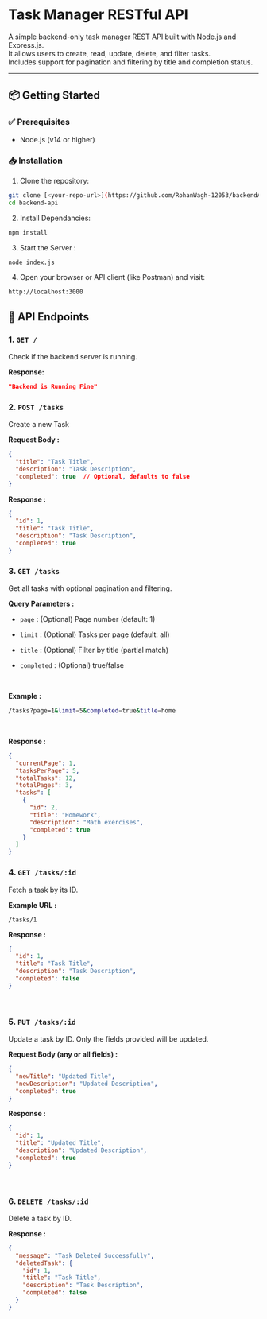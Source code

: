 # Task Manager RESTful API

A simple backend-only task manager REST API built with Node.js and Express.js.  
It allows users to create, read, update, delete, and filter tasks.  
Includes support for pagination and filtering by title and completion status.

---

## 📦 Getting Started

### ✅ Prerequisites
- Node.js (v14 or higher)

### 📥 Installation

1. Clone the repository:
```bash
git clone [<your-repo-url>](https://github.com/RohanWagh-12053/backendAssignmentApi)
cd backend-api
```

2. Install Dependancies:
```bash
npm install
```

3. Start the Server :
```bash
node index.js
```

4. Open your browser or API client (like Postman) and visit:

```bash
http://localhost:3000
```

## 🚀 API Endpoints

### 1. `GET /`
Check if the backend server is running.

**Response:**
```json
"Backend is Running Fine"
```

### 2. `POST /tasks`
Create a new Task

**Request Body :**

```json
{
  "title": "Task Title",
  "description": "Task Description",
  "completed": true  // Optional, defaults to false
}
```

**Response :**
```json
{
  "id": 1,
  "title": "Task Title",
  "description": "Task Description",
  "completed": true
}
```

### 3. `GET /tasks`

Get all tasks with optional pagination and filtering.

**Query Parameters :**

- `page` : (Optional) Page number (default: 1)

- `limit` : (Optional) Tasks per page (default: all)

- `title` : (Optional) Filter by title (partial match)

- `completed` : (Optional) true/false

<br>

**Example :**

```bash
/tasks?page=1&limit=5&completed=true&title=home
```
<br>

**Response :**
```json
{
  "currentPage": 1,
  "tasksPerPage": 5,
  "totalTasks": 12,
  "totalPages": 3,
  "tasks": [
    {
      "id": 2,
      "title": "Homework",
      "description": "Math exercises",
      "completed": true
    }
  ]
}
```

### 4. `GET /tasks/:id`

Fetch a task by its ID.

**Example URL :**
```
/tasks/1 
```

**Response :**

```json
{
  "id": 1,
  "title": "Task Title",
  "description": "Task Description",
  "completed": false
}
```

<br>

### 5. `PUT /tasks/:id`
Update a task by ID. Only the fields provided will be updated.

**Request Body (any or all fields) :**
```json
{
  "newTitle": "Updated Title",
  "newDescription": "Updated Description",
  "completed": true
}
```

**Response :**
```json
{
  "id": 1,
  "title": "Updated Title",
  "description": "Updated Description",
  "completed": true
}
```
<br>

### 6. `DELETE /tasks/:id`
Delete a task by ID.

**Response :**
```json
{
  "message": "Task Deleted Successfully",
  "deletedTask": {
    "id": 1,
    "title": "Task Title",
    "description": "Task Description",
    "completed": false
  }
}
```




